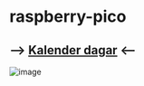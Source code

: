 # raspberry-pico

## --> [Kalender dagar](https://thepihut.com/pages/advent) <--

![image](https://user-images.githubusercontent.com/81512129/206551995-2470d152-38f2-4629-84df-2c321291025f.png)
